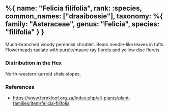 %{
    name: "Felicia filifolia",
    rank: :species,
    common_names: ["draaibossie"],
    taxonomy: %{
        family: "Asteraceae",
        genus: "Felicia",
        species: "filifolia"
    }
}
---

Much-branched woody perennial shrublet. Bears needle-like leaves in tufts. Flowerheads radiate with purple/mauve ray florets and yellow disc florets.

<!-- read more -->

### Distribution in the Hex

North-western karroid shale slopes.

### References

* https://www.fernkloof.org.za/index.php/all-plants/plant-families/item/felicia-filifolia